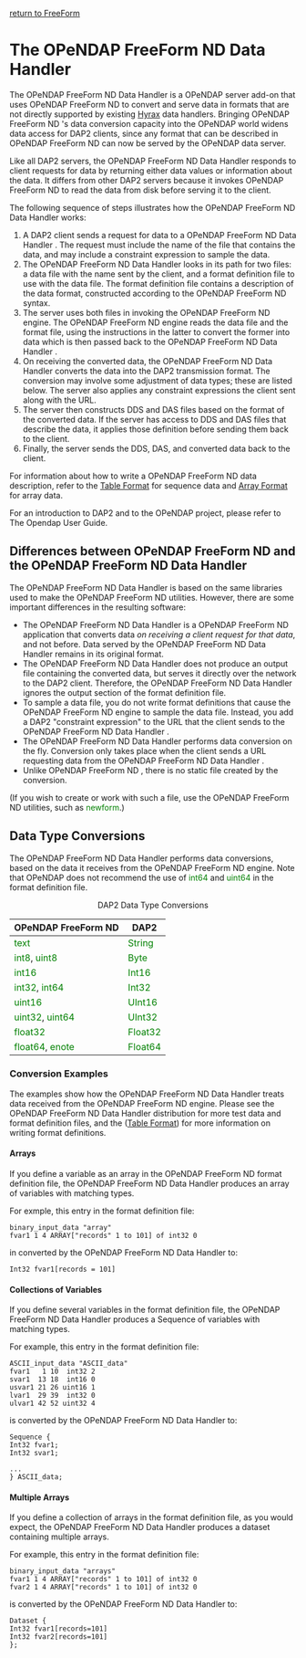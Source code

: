 [return to FreeForm](FreeForm "wikilink")

# The OPeNDAP FreeForm ND Data Handler

The OPeNDAP FreeForm ND Data Handler is a OPeNDAP server add-on that
uses OPeNDAP FreeForm ND to convert and serve data in formats that are
not directly supported by existing [Hyrax](Hyrax "wikilink") data
handlers. Bringing OPeNDAP FreeForm ND 's data conversion capacity into
the OPeNDAP world widens data access for DAP2 clients, since any format
that can be described in OPeNDAP FreeForm ND can now be served by the
OPeNDAP data server.

Like all DAP2 servers, the OPeNDAP FreeForm ND Data Handler responds to
client requests for data by returning either data values or information
about the data. It differs from other DAP2 servers because it invokes
OPeNDAP FreeForm ND to read the data from disk before serving it to the
client.

The following sequence of steps illustrates how the OPeNDAP FreeForm ND
Data Handler works:

1.  A DAP2 client sends a request for data to a OPeNDAP FreeForm ND Data
    Handler . The request must include the name of the file that
    contains the data, and may include a constraint expression to sample
    the data.
2.  The OPeNDAP FreeForm ND Data Handler looks in its path for two
    files: a data file with the name sent by the client, and a format
    definition file to use with the data file. The format definition
    file contains a description of the data format, constructed
    according to the OPeNDAP FreeForm ND syntax.
3.  The server uses both files in invoking the OPeNDAP FreeForm ND
    engine. The OPeNDAP FreeForm ND engine reads the data file and the
    format file, using the instructions in the latter to convert the
    former into data which is then passed back to the OPeNDAP FreeForm
    ND Data Handler .
4.  On receiving the converted data, the OPeNDAP FreeForm ND Data
    Handler converts the data into the DAP2 transmission format. The
    conversion may involve some adjustment of data types; these are
    listed below. The server also applies any constraint expressions the
    client sent along with the URL.
5.  The server then constructs DDS and DAS files based on the format of
    the converted data. If the server has access to DDS and DAS files
    that describe the data, it applies those definition before sending
    them back to the client.
6.  Finally, the server sends the DDS, DAS, and converted data back to
    the client.

For information about how to write a OPeNDAP FreeForm ND data
description, refer to the [Table Format](Wiki_Testing/tblfmt "wikilink")
for sequence data and [Array Format](Wiki_Testing/arrayfmt "wikilink")
for array data.

For an introduction to DAP2 and to the OPeNDAP project, please refer to
The Opendap User Guide.

## Differences between OPeNDAP FreeForm ND and the OPeNDAP FreeForm ND Data Handler

The OPeNDAP FreeForm ND Data Handler is based on the same libraries used
to make the OPeNDAP FreeForm ND utilities. However, there are some
important differences in the resulting software:

- The OPeNDAP FreeForm ND Data Handler is a OPeNDAP FreeForm ND
  application that converts data *on receiving a client request for that
  data*, and not before. Data served by the OPeNDAP FreeForm ND Data
  Handler remains in its original format.
- The OPeNDAP FreeForm ND Data Handler does not produce an output file
  containing the converted data, but serves it directly over the network
  to the DAP2 client. Therefore, the OPeNDAP FreeForm ND Data Handler
  ignores the output section of the format definition file.
- To sample a data file, you do not write format definitions that cause
  the OPeNDAP FreeForm ND engine to sample the data file. Instead, you
  add a DAP2 "constraint expression" to the URL that the client sends to
  the OPeNDAP FreeForm ND Data Handler .
- The OPeNDAP FreeForm ND Data Handler performs data conversion on the
  fly. Conversion only takes place when the client sends a URL
  requesting data from the OPeNDAP FreeForm ND Data Handler .
- Unlike OPeNDAP FreeForm ND , there is no static file created by the
  conversion.

(If you wish to create or work with such a file, use the OPeNDAP
FreeForm ND utilities, such as <font color='green'>newform</font>.)

## Data Type Conversions

The OPeNDAP FreeForm ND Data Handler performs data conversions, based on
the data it receives from the OPeNDAP FreeForm ND engine. Note that
OPeNDAP does not recommend the use of <font color='green'>int64</font>
and <font color='green'>uint64</font> in the format definition file.

<center>

DAP2 Data Type Conversions

| **OPeNDAP FreeForm ND**                                              | **DAP2**                           |
|----------------------------------------------------------------------|------------------------------------|
| <font color='green'>text</font>                                      | <font color='green'>String</font>  |
| <font color='green'>int8</font>, <font color='green'>uint8</font>    | <font color='green'>Byte</font>    |
| <font color='green'>int16</font>                                     | <font color='green'>Int16</font>   |
| <font color='green'>int32</font>, <font color='green'>int64</font>   | <font color='green'>Int32</font>   |
| <font color='green'>uint16</font>                                    | <font color='green'>UInt16</font>  |
| <font color='green'>uint32</font>, <font color='green'>uint64</font> | <font color='green'>UInt32</font>  |
| <font color='green'>float32</font>                                   | <font color='green'>Float32</font> |
| <font color='green'>float64</font>, <font color='green'>enote</font> | <font color='green'>Float64</font> |

</center>

### Conversion Examples

The examples show how the OPeNDAP FreeForm ND Data Handler treats data
received from the OPeNDAP FreeForm ND engine. Please see the OPeNDAP
FreeForm ND Data Handler distribution for more test data and format
definition files, and the ([Table
Format](Wiki_Testing/tblfmt "wikilink")) for more information on writing
format definitions.

#### Arrays

If you define a variable as an array in the OPeNDAP FreeForm ND format
definition file, the OPeNDAP FreeForm ND Data Handler produces an array
of variables with matching types.

For exmple, this entry in the format definition file:

    binary_input_data "array"
    fvar1 1 4 ARRAY["records" 1 to 101] of int32 0

in converted by the OPeNDAP FreeForm ND Data Handler to:

    Int32 fvar1[records = 101]

#### Collections of Variables

If you define several variables in the format definition file, the
OPeNDAP FreeForm ND Data Handler produces a Sequence of variables with
matching types.

For example, this entry in the format definition file:

    ASCII_input_data "ASCII_data"
    fvar1   1 10  int32 2
    svar1  13 18  int16 0
    usvar1 21 26 uint16 1
    lvar1  29 39  int32 0
    ulvar1 42 52 uint32 4

is converted by the OPeNDAP FreeForm ND Data Handler to:

    Sequence {
    Int32 fvar1;
    Int32 svar1;

    ...
    } ASCII_data;

#### Multiple Arrays

If you define a collection of arrays in the format definition file, as
you would expect, the OPeNDAP FreeForm ND Data Handler produces a
dataset containing multiple arrays.

For example, this entry in the format definition file:

    binary_input_data "arrays"
    fvar1 1 4 ARRAY["records" 1 to 101] of int32 0
    fvar2 1 4 ARRAY["records" 1 to 101] of int32 0

is converted by the OPeNDAP FreeForm ND Data Handler to:

    Dataset {
    Int32 fvar1[records=101]
    Int32 fvar2[records=101]
    };
